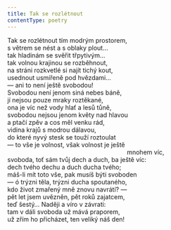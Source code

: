 ```yaml
---
title: Tak se rozlétnout
contentType: poetry
---
```


<section>

Tak se rozlétnout tím modrým prostorem,  
s větrem se nést a s oblaky plout…  
tak hladinám se svěřit třpytivým…  
tak volnou krajinou se rozběhnout,  
na stráni rozkvetlé si najít tichý kout,  
usednout usmířeně pod hvězdami…  
— ani to není ještě svobodou!  
Svobodou není jenom siná nebes báně,  
jí nejsou pouze mraky roztěkané,  
ona je víc než vody hlať a lesů tůně,  
svobodou nejsou jenom květy nad hlavou  
a ptačí zpěv a cos měl venku rád,  
vidina krajů s modrou dálavou,  
do které nyvý stesk se touží roztoulat  
— to vše je volnost, však volnost je ještě  
                                                                     mnohem víc,  
svoboda, toť sám tvůj dech a duch, ba ještě víc:  
dech tvého dechu a duch ducha tvého;  
máš-li mít toto vše, pak musíš býti svoboden  
— ó trýzni těla, trýzni ducha spoutaného,  
kdo život zmařený mně znovu navrátí? —  
pět let jsem uvězněn, pět roků zajatcem,  
teď šestý… Naději a víro v závrati:  
tam v dáli svoboda už mává praporem,  
už zřím ho přicházet, ten veliký náš den!

</section>
